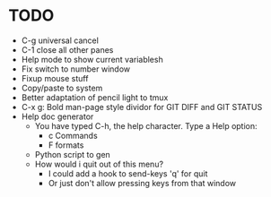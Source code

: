 # TODO
  * C-g universal cancel
  * C-1 close all other panes
  * Help mode to show current variablesh
  * Fix switch to number window
  * Fixup mouse stuff
  * Copy/paste to system
  * Better adaptation of pencil light to tmux
  * C-x g:  Bold man-page style dividor for GIT DIFF and GIT STATUS
  * Help doc generator
      * You have typed C-h, the help character. Type a Help option:
          * c     Commands
          * F     formats
      * Python script to gen
      * How would i quit out of this menu?
          * I could add a hook to send-keys 'q' for quit
          * Or just don't allow pressing keys from that window

